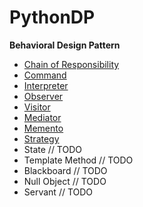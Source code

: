 # PythonDP
**Behavioral Design Pattern**

- [Chain of Responsibility](/Behavioral/ChainResponsibility/README.md)
- [Command](/Behavioral/Command/README.md)
- [Interpreter](/Behavioral/Interpreter/README.md)
- [Observer](/Behavioral/Observer/README.md)
- [Visitor](/Behavioral/Visitor/README.md)
- [Mediator](/Behavioral/Mediator/README.md)
- [Memento](/Behavioral/Memento/README.md)
- [Strategy](/Behavioral/Strategy/README.md)
- State // TODO
- Template Method // TODO
- Blackboard // TODO
- Null Object // TODO
- Servant // TODO